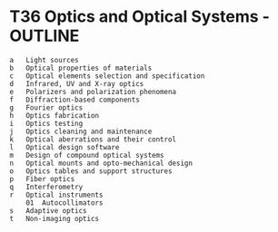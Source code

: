 # T36 Optics and Optical Systems - OUTLINE
    a	Light sources
    b	Optical properties of materials
    c	Optical elements selection and specification
    d	Infrared, UV and X-ray optics
    e	Polarizers and polarization phenomena
    f	Diffraction-based components
    g	Fourier optics
    h	Optics fabrication
    i	Optics testing
    j	Optics cleaning and maintenance
    k	Optical aberrations and their control
    l	Optical design software
    m	Design of compound optical systems
    n	Optical mounts and opto-mechanical design
    o	Optics tables and support structures
    p	Fiber optics
    q	Interferometry
    r	Optical instruments
        01	Autocollimators
    s	Adaptive optics
    t	Non-imaging optics
